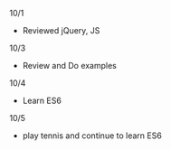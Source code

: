 10/1
- Reviewed jQuery, JS

10/3
- Review and Do examples

10/4
- Learn ES6

10/5
- play tennis and continue to learn ES6
